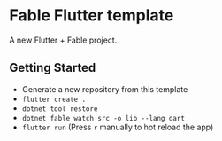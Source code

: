 # Fable Flutter template

A new Flutter + Fable project.

## Getting Started

- Generate a new repository from this template
- `flutter create .`
- `dotnet tool restore`
- `dotnet fable watch src -o lib --lang dart`
- `flutter run` (Press `r` manually to hot reload the app)
